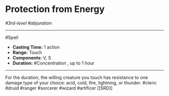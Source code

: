 # Protection from Energy
*#3rd-level #abjuration*
___ 
#Spell
- **Casting Time:** 1 action
- **Range:** Touch
- **Components:** V, S
- **Duration:** #Concentration , up to 1 hour
---
For the duration, the willing creature you touch has resistance to one damage type of your choice: acid, cold, fire, lightning, or thunder.
#cleric
#druid
#ranger
#sorcerer
#wizard
#artificer
[[SRD]]